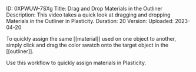 ID: 0XPWUW-7SXg
Title: Drag and Drop Materials in the Outliner
Description: This video takes a quick look at dragging and dropping Materials in the Outliner in Plasticity.
Duration: 20
Version: 
Uploaded: 2023-04-20

To quickly assign the same [[material]] used on one object to another, simply click and drag the color swatch onto the target object in the [[outliner]].

Use this workflow to quickly assign materials in Plasticity.
